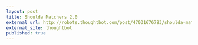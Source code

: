 ```yaml
---
layout: post
title: Shoulda Matchers 2.0
external_url: http://robots.thoughtbot.com/post/47031676783/shoulda-matchers-2-0
external_site: thoughtbot
published: true
---
```


